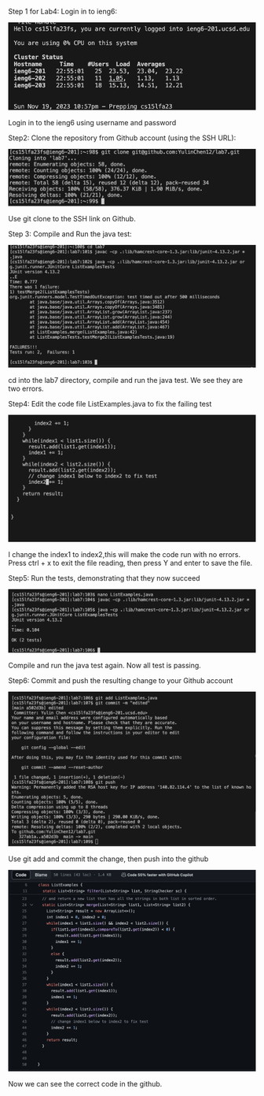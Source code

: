 Step 1 for Lab4: Login in to ieng6:

![Image](login.png)

Login in to the ieng6 using username and password

Step2: Clone the repository from Github account (using the SSH URL):

![Image](clone.png)

Use git clone to the SSH link on Github.

Step 3: Compile and Run the java test:

![Image](junit.png)

cd into the lab7 directory, compile and run the java test. We see they are two errors.

Step4: Edit the code file ListExamples.java to fix the failing test

![Image](change.png)

I change the index1 to index2,this will make the code run with no errors.
Press ctrl + x to exit the file reading, then press Y and enter to save the file.

Step5: Run the tests, demonstrating that they now succeed

![Image](allpass.png)

Compile and run the java test again.
Now all test is passing.

Step6: Commit and push the resulting change to your Github account

![Image](push.png)

Use git add and commit the change, then push into the github

![Image](github.png)

Now we can see the correct code in the github.
